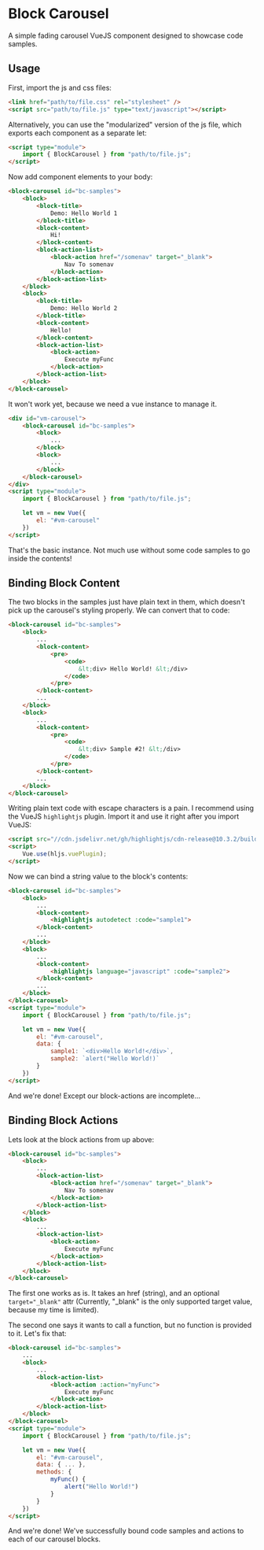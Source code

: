 # Block Carousel
A simple fading carousel VueJS component designed to showcase code samples.

## Usage
First, import the js and css files:

```html
<link href="path/to/file.css" rel="stylesheet" />
<script src="path/to/file.js" type="text/javascript"></script>
```

Alternatively, you can use the "modularized" version of the js file, which exports each component as a separate let:

```html
<script type="module">
    import { BlockCarousel } from "path/to/file.js";
</script>
```

Now add component elements to your body:

```html
<block-carousel id="bc-samples">
    <block>
        <block-title>
            Demo: Hello World 1
        </block-title>
        <block-content>
            Hi!
        </block-content>
        <block-action-list>
            <block-action href="/somenav" target="_blank">
                Nav To somenav
            </block-action>
        </block-action-list>
    </block>
    <block>
        <block-title>
            Demo: Hello World 2
        </block-title>
        <block-content>
            Hello!
        </block-content>
        <block-action-list>
            <block-action>
                Execute myFunc
            </block-action>
        </block-action-list>
    </block>
</block-carousel>
```

It won't work yet, because we need a vue instance to manage it.

```html
<div id="vm-carousel">
    <block-carousel id="bc-samples">
        <block>
            ...
        </block>
        <block>
            ...
        </block>
    </block-carousel>
</div>
<script type="module">
    import { BlockCarousel } from "path/to/file.js";

    let vm = new Vue({
        el: "#vm-carousel"
    })
</script>
```

That's the basic instance. Not much use without some code samples to go inside the contents!

## Binding Block Content
The two blocks in the samples just have plain text in them, which doesn't pick up the carousel's styling properly. We can convert that to code:

```html
<block-carousel id="bc-samples">
    <block>
        ...
        <block-content>
            <pre>
                <code>
                    &lt;div> Hello World! &lt;/div>
                </code>
            </pre>
        </block-content>
        ...
    </block>
    <block>
        ...
        <block-content>
            <pre>
                <code>
                    &lt;div> Sample #2! &lt;/div>
                </code>
            </pre>
        </block-content>
        ...
    </block>
</block-carousel>
```

Writing plain text code with escape characters is a pain. I recommend using the VueJS `highlightjs` plugin. Import it and use it right after you import VueJS:

```html
<script src="//cdn.jsdelivr.net/gh/highlightjs/cdn-release@10.3.2/build/highlight.min.js"></script>
<script>
    Vue.use(hljs.vuePlugin);
</script>
```

Now we can bind a string value to the block's contents:

```html
<block-carousel id="bc-samples">
    <block>
        ...
        <block-content>
            <highlightjs autodetect :code="sample1">
        </block-content>
        ...
    </block>
    <block>
        ...
        <block-content>
            <highlightjs language="javascript" :code="sample2">
        </block-content>
        ...
    </block>
</block-carousel>
<script type="module">
    import { BlockCarousel } from "path/to/file.js";

    let vm = new Vue({
        el: "#vm-carousel",
        data: {
            sample1: `<div>Hello World!</div>`,
            sample2: `alert("Hello World!)`
        }
    })
</script>
```

And we're done! Except our block-actions are incomplete...

## Binding Block Actions
Lets look at the block actions from up above:

```html
<block-carousel id="bc-samples">
    <block>
        ...
        <block-action-list>
            <block-action href="/somenav" target="_blank">
                Nav To somenav
            </block-action>
        </block-action-list>
    </block>
    <block>
        ...
        <block-action-list>
            <block-action>
                Execute myFunc
            </block-action>
        </block-action-list>
    </block>
</block-carousel>
```

The first one works as is. It takes an href (string), and an optional `target="_blank"` attr (Currently, "_blank" is the only supported target value, because my time is limited).
  
  
The second one says it wants to call a function, but no function is provided to it. Let's fix that:

```html
<block-carousel id="bc-samples">
    ...
    <block>
        ...
        <block-action-list>
            <block-action :action="myFunc">
                Execute myFunc
            </block-action>
        </block-action-list>
    </block>
</block-carousel>
<script type="module">
    import { BlockCarousel } from "path/to/file.js";

    let vm = new Vue({
        el: "#vm-carousel",
        data: { ... },
        methods: {
            myFunc() {
                alert("Hello World!")
            }
        }
    })
</script>
```

And we're done! We've successfully bound code samples and actions to each of our carousel blocks. 

